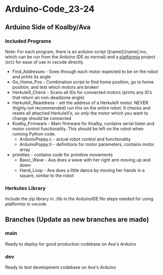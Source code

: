 # Arduino-Code_23-24
## Arduino Side of Koalby/Ava

### Included Programs
Note: For each program, there is an arduino script (\[name\]\\\[name\].ino, which can be run from the Arduino IDE as normal) and a [platformio](https://platformio.org/) project (src) for ease of use in vscode directly.

- Find_Addresses - Goes through each motor expected to be on the robot and prints its angle
- Go_Home_Pos - Combination script to find home position, go to home position, and test which motors are broken
- HerkuleX_Check - Scans all IDs for connected motors (prints any ID’s that return an non-deadzone angle)
- HerkuleX_Readdress - set the address of a HerkuleX motor. NEVER (highly not recommended) run this on the entire robot. It checks and resets all attached HerkuleX’s, so *only* the motor which you want to change should be connected
- Koalby_Firmware - Main firmware for Koalby, contains serial listen and motor control functionality. This should be left on the robot when running Python code.
  - ArduinoPoppy.c - actual robot control and functionality
  - ArduinoPoppy.h - definitions for motor parameters, contains motor array
- primities - contains code for primitive movements
  - Basic_Wave - Ava does a wave with her right arm moving up and down
  - Hand_Loop - Ava does a little dance by moving her hands in a square, similar to the robot

### Herkulex Library

Include the zip library in ./lib in the ArduinoIDE
No steps needed for using platformio in vscode

## Branches (Update as new branches are made)
### main
Ready to deploy for good production codebase on Ava's Arduino
### dev
Ready to test development codebase on Ava's Arduino

